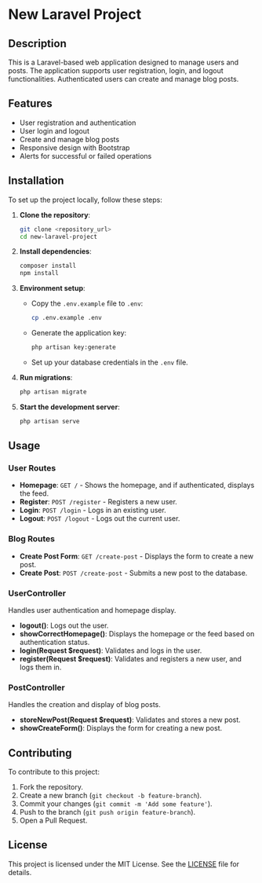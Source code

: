 # New Laravel Project

## Description

This is a Laravel-based web application designed to manage users and posts. The application supports user registration, login, and logout functionalities. Authenticated users can create and manage blog posts.

## Features

-   User registration and authentication
-   User login and logout
-   Create and manage blog posts
-   Responsive design with Bootstrap
-   Alerts for successful or failed operations

## Installation

To set up the project locally, follow these steps:

1. **Clone the repository**:

    ```sh
    git clone <repository_url>
    cd new-laravel-project
    ```

2. **Install dependencies**:

    ```sh
    composer install
    npm install
    ```

3. **Environment setup**:

    - Copy the `.env.example` file to `.env`:
        ```sh
        cp .env.example .env
        ```
    - Generate the application key:
        ```sh
        php artisan key:generate
        ```
    - Set up your database credentials in the `.env` file.

4. **Run migrations**:

    ```sh
    php artisan migrate
    ```

5. **Start the development server**:
    ```sh
    php artisan serve
    ```

## Usage

### User Routes

-   **Homepage**: `GET /` - Shows the homepage, and if authenticated, displays the feed.
-   **Register**: `POST /register` - Registers a new user.
-   **Login**: `POST /login` - Logs in an existing user.
-   **Logout**: `POST /logout` - Logs out the current user.

### Blog Routes

-   **Create Post Form**: `GET /create-post` - Displays the form to create a new post.
-   **Create Post**: `POST /create-post` - Submits a new post to the database.

### UserController

Handles user authentication and homepage display.

-   **logout()**: Logs out the user.
-   **showCorrectHomepage()**: Displays the homepage or the feed based on authentication status.
-   **login(Request $request)**: Validates and logs in the user.
-   **register(Request $request)**: Validates and registers a new user, and logs them in.

### PostController

Handles the creation and display of blog posts.

-   **storeNewPost(Request $request)**: Validates and stores a new post.
-   **showCreateForm()**: Displays the form for creating a new post.

## Contributing

To contribute to this project:

1. Fork the repository.
2. Create a new branch (`git checkout -b feature-branch`).
3. Commit your changes (`git commit -m 'Add some feature'`).
4. Push to the branch (`git push origin feature-branch`).
5. Open a Pull Request.

## License

This project is licensed under the MIT License. See the [LICENSE](LICENSE) file for details.
